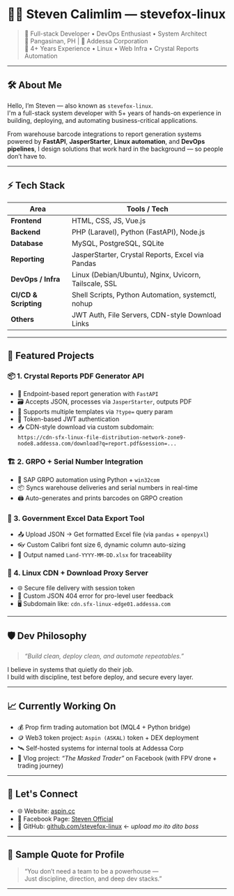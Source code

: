 # 👨‍💻 Steven Calimlim — stevefox-linux

> 🚀 Full-stack Developer • DevOps Enthusiast • System Architect  
> 📍 Pangasinan, PH | 💼 Addessa Corporation  
> 🧠 4+ Years Experience • Linux • Web Infra • Crystal Reports Automation

---

## 🛠️ About Me

Hello, I’m Steven — also known as `stevefox-linux`.  
I'm a full-stack system developer with 5+ years of hands-on experience in building, deploying, and automating business-critical applications.

From warehouse barcode integrations to report generation systems powered by **FastAPI**, **JasperStarter**, **Linux automation**, and **DevOps pipelines**, I design solutions that work hard in the background — so people don’t have to.

---

## ⚡ Tech Stack

| Area             | Tools / Tech                                           |
|------------------|--------------------------------------------------------|
| **Frontend**      | HTML, CSS, JS, Vue.js                                  |
| **Backend**       | PHP (Laravel), Python (FastAPI), Node.js              |
| **Database**      | MySQL, PostgreSQL, SQLite                              |
| **Reporting**     | JasperStarter, Crystal Reports, Excel via Pandas      |
| **DevOps / Infra**| Linux (Debian/Ubuntu), Nginx, Uvicorn, Tailscale, SSL |
| **CI/CD & Scripting**| Shell Scripts, Python Automation, systemctl, nohup |
| **Others**        | JWT Auth, File Servers, CDN-style Download Links      |

---

## 🧩 Featured Projects

### 📦 1. **Crystal Reports PDF Generator API**
- 🔗 Endpoint-based report generation with `FastAPI`
- 🗃 Accepts JSON, processes via `JasperStarter`, outputs PDF
- 🧾 Supports multiple templates via `?type=` query param
- 🔐 Token-based JWT authentication
- 📥 CDN-style download via custom subdomain:  
  `https://cdn-sfx-linux-file-distribution-network-zone9-node8.addessa.com/download?q=report.pdf&session=...`

### 🏗 2. **GRPO + Serial Number Integration**
- 🧩 SAP GRPO automation using Python + `win32com`
- 📦 Syncs warehouse deliveries and serial numbers in real-time
- 🖨 Auto-generates and prints barcodes on GRPO creation

### 🧾 3. **Government Excel Data Export Tool**
- 📤 Upload JSON → Get formatted Excel file (via `pandas` + `openpyxl`)
- 👓 Custom Calibri font size 6, dynamic column auto-sizing
- 📅 Output named `Land-YYYY-MM-DD.xlsx` for traceability

### 📡 4. **Linux CDN + Download Proxy Server**
- 🌐 Secure file delivery with session token
- 🔐 Custom JSON 404 error for pro-level user feedback
- 🖥️ Subdomain like: `cdn.sfx-linux-edge01.addessa.com`

---

## 🛡️ Dev Philosophy

> *“Build clean, deploy clean, and automate repeatables.”*

I believe in systems that quietly do their job.  
I build with discipline, test before deploy, and secure every layer.

---

## 📈 Currently Working On
- 💰 Prop firm trading automation bot (MQL4 + Python bridge)
- 🪙 Web3 token project: `Aspin (ASKAL)` token + DEX deployment
- 🛰️ Self-hosted systems for internal tools at Addessa Corp
- 🎥 Vlog project: *“The Masked Trader”* on Facebook (with FPV drone + trading journey)

---

## 🤝 Let's Connect

- 🌐 Website: [aspin.cc](https://aspin.cc)
- 🎥 Facebook Page: [Steven Official](https://facebook.com/StevenOfficial)
- 🐙 GitHub: [github.com/stevefox-linux](https://github.com/stevefox-linux) ← *upload mo ito dito boss*

---

## 🧠 Sample Quote for Profile

> “You don’t need a team to be a powerhouse —  
> Just discipline, direction, and deep dev stacks.”

---
